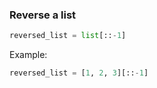 ### Reverse a list
```Python
reversed_list = list[::-1]
```

Example:
```Python
reversed_list = [1, 2, 3][::-1]
```
